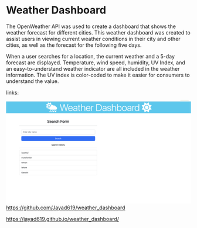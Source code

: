 # Weather Dashboard

The OpenWeather API was used to create a dashboard that shows the weather forecast for different cities. This weather dashboard was created to assist users in viewing current weather conditions in their city and other cities, as well as the forecast for the following five days.

When a user searches for a location, the current weather and a 5-day forecast are displayed. Temperature, wind speed, humidity, UV Index, and an easy-to-understand weather indicator are all included in the weather information. The UV index is color-coded to make it easier for consumers to understand the value.

links: 

![Weather Dashboard](./Assets/Screenshot%202022-07-09%20at%2010.55.26.png?raw=true "Weather Dashboard")
https://github.com/Jayad619/weather_dashboard


https://jayad619.github.io/weather_dashboard/
